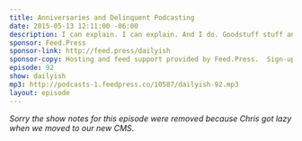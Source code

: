 ```yaml
---
title: Anniversaries and Delinquent Podcasting
date: 2015-05-13 12:11:00 -06:00
description: I can explain. I can explain. And I do. Goodstuff stuff and a new segment on Daily(ish)?
sponsor: Feed.Press
sponsor-link: http://feed.press/dailyish
sponsor-copy: Hosting and feed support provided by Feed.Press.  Sign-up today and try FeedPress on a 14 day trial (no contracts or commitments). Use promo code "dailyish" during checkout to get 10% off your first year.
episode: 92
show: dailyish
mp3: http://podcasts-1.feedpress.co/10587/dailyish-92.mp3
layout: episode
---
```


<em>Sorry the show notes for this episode were removed because Chris got lazy when we moved to our new CMS</em>.
